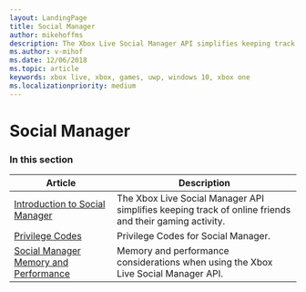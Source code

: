 ```yaml
---
layout: LandingPage
title: Social Manager
author: mikehoffms
description: The Xbox Live Social Manager API simplifies keeping track of online friends and their gaming activity.
ms.author: v-mihof
ms.date: 12/06/2018
ms.topic: article
keywords: xbox live, xbox, games, uwp, windows 10, xbox one
ms.localizationpriority: medium
---
```


# Social Manager


### In this section

| Article | Description |
|---------|-------------|
| [Introduction to Social Manager](intro-to-social-manager.md) | The Xbox Live Social Manager API simplifies keeping track of online friends and their gaming activity. |
| [Privilege Codes](../features/social/friends-list/social-manager/privilege-codes.md) | Privilege Codes for Social Manager. |
| [Social Manager Memory and Performance](social-manager-memory-and-performance-overview.md) | Memory and performance considerations when using the Xbox Live Social Manager API. |
